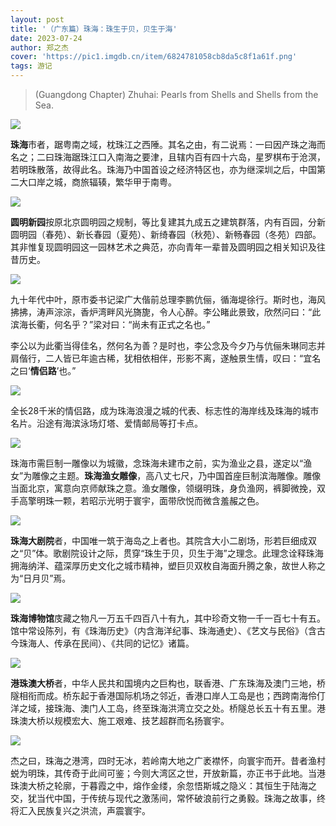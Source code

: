 ```yaml
---
layout: post
title: '（广东篇）珠海：珠生于贝，贝生于海'
date: 2023-07-24
author: 郑之杰
cover: 'https://pic1.imgdb.cn/item/6824781058cb8da5c8f1a61f.png'
tags: 游记
---
```


> (Guangdong Chapter) Zhuhai: Pearls from Shells and Shells from the Sea.

![](https://pic1.imgdb.cn/item/6824781058cb8da5c8f1a61f.png)

**珠海**市者，踞粤南之域，枕珠江之西陲。其名之由，有二说焉：一曰因产珠之海而名之；二曰珠海踞珠江口入南海之要津，且辖内百有四十六岛，星罗棋布于沧溟，若明珠散落，故得此名。珠海乃中国首设之经济特区也，亦为继深圳之后，中国第二大口岸之城，商旅辐辏，繁华甲于南粤。

![](https://pic1.imgdb.cn/item/6821e7c058cb8da5c8ee5cc2.png)

**圆明新园**按原北京圆明园之规制，等比复建其九成五之建筑群落，内有百园，分新圆明园（春苑）、新长春园（夏苑）、新绮春园（秋苑）、新畅春园（冬苑）四部。其非惟复现圆明园这一园林艺术之典范，亦向青年一辈普及圆明园之相关知识及往昔历史。

![](https://pic1.imgdb.cn/item/680b889c58cb8da5c8cce7f3.png)

九十年代中叶，原市委书记梁广大偕前总理李鹏伉俪，循海堤徐行。斯时也，海风拂拂，涛声淙淙，香炉湾畔风光旖旎，令人心醉。李公睹此景致，欣然问曰：“此滨海长衢，何名乎？”梁对曰：“尚未有正式之名也。”

李公以为此衢当得佳名，然何名为善？是时也，李公念及今夕乃与伉俪朱琳同志并肩偕行，二人皆已年逾古稀，犹相依相伴，形影不离，遂触景生情，叹曰：“宜名之曰‘**情侣路**’也。”

![](https://pic1.imgdb.cn/item/6821e82e58cb8da5c8ee5e6b.png)

全长28千米的情侣路，成为珠海浪漫之城的代表、标志性的海岸线及珠海的城市名片。沿途有海滨泳场灯塔、爱情邮局等打卡点。

![](https://pic1.imgdb.cn/item/680b8c1a58cb8da5c8cce94b.png)

珠海市需巨制一雕像以为城徽，念珠海未建市之前，实为渔业之县，遂定以“渔女”为雕像之主题。**珠海渔女雕像**，高八丈七尺，乃中国首座巨制滨海雕像。雕像当面北京，寓意向京师献珠之意。渔女雕像，领缀明珠，身负渔网，裤脚微挽，双手高擎明珠一颗，若昭示光明于寰宇，面带欣悦而微含羞赧之色。

![](https://pic1.imgdb.cn/item/680b8ad858cb8da5c8cce8c9.png)

**珠海大剧院**者，中国唯一筑于海岛之上者也。其院含大小二剧场，形若巨细成双之“贝”体。歌剧院设计之际，贯穿“珠生于贝，贝生于海”之理念。此理念诠释珠海拥海纳洋、蕴深厚历史文化之城市精神，塑巨贝双枚自海面升腾之象，故世人称之为“日月贝”焉。

![](https://pic1.imgdb.cn/item/680b891758cb8da5c8cce817.png)

**珠海博物馆**庋藏之物凡一万五千四百八十有九，其中珍奇文物一千一百七十有五。馆中常设陈列，有《珠海历史》（内含海洋纪事、珠海通史）、《艺文与民俗》（含古今珠海人、传承在民间）、《共同的记忆》诸篇。

![](https://pic1.imgdb.cn/item/680b8a3058cb8da5c8cce880.png)

**港珠澳大桥**者，中华人民共和国境内之巨构也，联香港、广东珠海及澳门三地，桥隧相衔而成。桥东起于香港国际机场之邻近，香港口岸人工岛是也；西跨南海伶仃洋之域，接珠海、澳门人工岛，终至珠海洪湾立交之处。桥隧总长五十有五里。港珠澳大桥以规模宏大、施工艰难、技艺超群而名扬寰宇。

![](https://pic1.imgdb.cn/item/6821e71a58cb8da5c8ee59e1.png)

杰之曰，珠海之港湾，四时无冰，若岭南大地之广袤襟怀，向寰宇而开。昔者渔村蜕为明珠，其传奇于此间可鉴；今则大湾区之世，开放新篇，亦正书于此地。当港珠澳大桥之轮廓，于暮霞之中，熔作金缕，余忽悟斯城之隐义：其恒生于陆海之交，犹当代中国，于传统与现代之激荡间，常怀破浪前行之勇毅。珠海之故事，终将汇入民族复兴之洪流，声震寰宇。